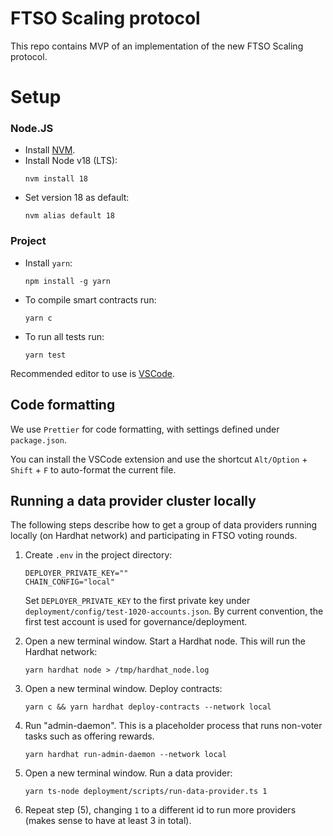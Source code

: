 # FTSO Scaling protocol

This repo contains MVP of an implementation of the new FTSO Scaling protocol.

# Setup

### Node.JS

- Install [NVM](https://github.com/nvm-sh/nvm).
- Install Node v18 (LTS): 
    ```
    nvm install 18
    ```
- Set version 18 as default: 
    ```
    nvm alias default 18
    ```

### Project

- Install `yarn`: 
    ```
    npm install -g yarn
    ```
- To compile smart contracts run:
    ```
    yarn c
    ```
- To run all tests run:
    ```
    yarn test
    ```

Recommended editor to use is [VSCode](https://code.visualstudio.com/).

## Code formatting

We use `Prettier` for code formatting, with settings defined under `package.json`.

You can install the VSCode extension and use the shortcut `Alt/Option` + `Shift` + `F` to auto-format the current file.

## Running a data provider cluster locally 

The following steps describe how to get a group of data providers running locally (on Hardhat network) and participating in FTSO voting rounds.

1. Create `.env` in the project directory:
    ```
    DEPLOYER_PRIVATE_KEY=""
    CHAIN_CONFIG="local"
    ```
    Set `DEPLOYER_PRIVATE_KEY` to the first private key under `deployment/config/test-1020-accounts.json`. 
    By current convention, the first test account is used for governance/deployment.

2. Open a new terminal window. Start a Hardhat node. This will run the Hardhat network:
    ```
    yarn hardhat node > /tmp/hardhat_node.log
    ```

3. Open a new terminal window. Deploy contracts:
    ```
    yarn c && yarn hardhat deploy-contracts --network local
    ```    
4. Run "admin-daemon". This is a placeholder process that runs non-voter tasks such as offering rewards.
    ```
    yarn hardhat run-admin-daemon --network local 
    ```
5. Open a new terminal window. Run a data provider:
    ```
    yarn ts-node deployment/scripts/run-data-provider.ts 1
    ```
6. Repeat step (5), changing `1` to a different id to run more providers (makes sense to have at least 3 in total).
